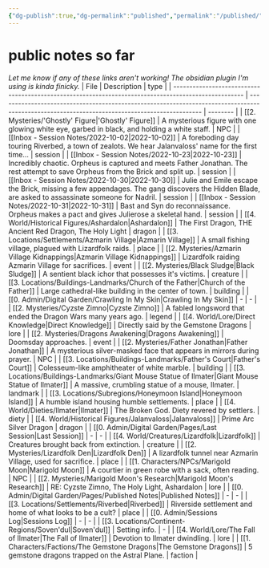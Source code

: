 ```yaml
---
{"dg-publish":true,"dg-permalink":"published","permalink":"/published/"}
---
```


# public notes so far
*Let me know if any of these links aren't working! The obsidian plugin I'm using is kinda finicky.*
| File                                                                                                 | Description                                                                                                                                   | type     |
| ---------------------------------------------------------------------------------------------------- | --------------------------------------------------------------------------------------------------------------------------------------------- | -------- |
| [[2. Mysteries/'Ghostly' Figure\|'Ghostly' Figure]]                                               | A mysterious figure with one glowing white eye, garbed in black, and holding a white staff.                                                   | NPC      |
| [[Inbox - Session Notes/2022-10-02\|2022-10-02]]                                                  | A foreboding day touring Riverbed, a town of zealots. We hear Jalanvaloss' name for the first time...                                         | session  |
| [[Inbox - Session Notes/2022-10-23\|2022-10-23]]                                                  | Incredibly chaotic. Orpheus is captured and meets Father Jonathan. The rest attempt to save Orpheus from the Brick and split up.              | session  |
| [[Inbox - Session Notes/2022-10-30\|2022-10-30]]                                                  | Julie and Emile escape the Brick, missing a few appendages. The gang discovers the Hidden Blade, are asked to assassinate someone for Nadril. | session  |
| [[Inbox - Session Notes/2022-10-31\|2022-10-31]]                                                  | Bast and Syn do reconnaissance. Orpheus makes a pact and gives Julierose a skeletal hand.                                                     | session  |
| [[4. World/Historical Figures/Ashardalon\|Ashardalon]]                                            | The First Dragon, THE Ancient Red Dragon, The Holy Light                                                                                      | dragon   |
| [[3. Locations/Settlements/Azmarin Village\|Azmarin Village]]                                     | A small fishing village, plagued with Lizardfolk raids.                                                                                       | place    |
| [[2. Mysteries/Azmarin Village Kidnappings\|Azmarin Village Kidnappings]]                         | Lizardfolk raiding Azmarin Village for sacrifices.                                                                                            | event    |
| [[2. Mysteries/Black Sludge\|Black Sludge]]                                                       | A sentient black ichor that possesses it's victims.                                                                                           | creature |
| [[3. Locations/Buildings-Landmarks/Church of the Father\|Church of the Father]]                   | Large cathedral-like building in the center of town.                                                                                          | building |
| [[0. Admin/Digital Garden/Crawling In My Skin\|Crawling In My Skin]]                              | \-                                                                                                                                            | \-       |
| [[2. Mysteries/Cyzste Zimno\|Cyzste Zimno]]                                                       | A fabled longsword that ended the Dragon Wars many years ago.                                                                                 | legend   |
| [[4. World/Lore/Direct Knowledge\|Direct Knowledge]]                                              | Directly said by the Gemstone Dragons                                                                                                         | lore     |
| [[2. Mysteries/Dragons Awakening\|Dragons Awakening]]                                             | Doomsday approaches.                                                                                                                          | event    |
| [[2. Mysteries/Father Jonathan\|Father Jonathan]]                                                 | A mysterious silver-masked face that appears in mirrors during prayer.                                                                        | NPC      |
| [[3. Locations/Buildings-Landmarks/Father's Court\|Father's Court]]                               | Colesseum-like amphitheater of white marble.                                                                                                  | building |
| [[3. Locations/Buildings-Landmarks/Giant Mouse Statue of Ilmater\|Giant Mouse Statue of Ilmater]] | A massive, crumbling statue of a mouse, Ilmater.                                                                                              | landmark |
| [[3. Locations/Subregions/Honeymoon Island\|Honeymoon Island]]                                    | A humble island housing humble settlements.                                                                                                   | place    |
| [[4. World/Dieties/Ilmater\|Ilmater]]                                                             | The Broken God. Diety revered by settlers.                                                                                                    | diety    |
| [[4. World/Historical Figures/Jalanvaloss\|Jalanvaloss]]                                          | Prime Arc Silver Dragon                                                                                                                       | dragon   |
| [[0. Admin/Digital Garden/Pages/Last Session\|Last Session]]                                      | \-                                                                                                                                            | \-       |
| [[4. World/Creatures/Lizardfolk\|Lizardfolk]]                                                     | Creatures brought back from extinction.                                                                                                       | creature |
| [[2. Mysteries/Lizardfolk Den\|Lizardfolk Den]]                                                   | A lizardfolk tunnel near Azmarin Village, used for sacrifice.                                                                                 | place    |
| [[1. Characters/NPCs/Marigold Moon\|Marigold Moon]]                                               | A courtier in green robe with a sack, often reading.                                                                                          | NPC      |
| [[2. Mysteries/Marigold Moon's Research\|Marigold Moon's Research]]                               | RE: Cyzste Zimno, The Holy Light, Ashardalon                                                                                                  | lore     |
| [[0. Admin/Digital Garden/Pages/Published Notes\|Published Notes]]                                | \-                                                                                                                                            | \-       |
| [[3. Locations/Settlements/Riverbed\|Riverbed]]                                                   | Riverside settlement and home of what looks to be a cult?                                                                                     | place    |
| [[0. Admin/Sessions Log\|Sessions Log]]                                                           | \-                                                                                                                                            | \-       |
| [[3. Locations/Continent-Regions/Soven'dul\|Soven'dul]]                                           | Setting info.                                                                                                                                 | \-       |
| [[4. World/Lore/The Fall of Ilmater\|The Fall of Ilmater]]                                        | Devotion to Ilmater dwindling.                                                                                                                | lore     |
| [[1. Characters/Factions/The Gemstone Dragons\|The Gemstone Dragons]]                             | 5 gemstone dragons trapped on the Astral Plane.                                                                                               | faction  |
